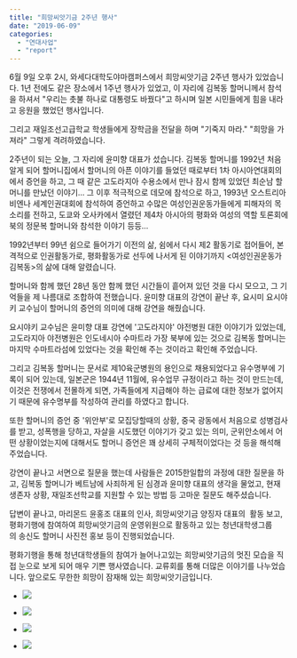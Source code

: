 ```yaml
---
title: "희망씨앗기금 2주년 행사"
date: "2019-06-09"
categories: 
  - "연대사업"
  - "report"
---
```


6월 9일 오후 2시, 와세다대학도야마캠퍼스에서 희망씨앗기금 2주년 행사가 있었습니다. 1년 전에도 같은 장소에서 1주년 행사가 있었고, 이 자리에 김복동 할머니께서 참석을 하셔서 "우리는 촛불 하나로 대통령도 바꿨다"고 하시며 일본 시민들에게 힘을 내라고 응원을 했었던 행사입니다. 

그리고 재일조선고급학교 학생들에게 장학금을 전달을 하며 "기죽지 마라." "희망을 가져라" 그렇게 격려하였습니다.

2주년이 되는 오늘, 그 자리에 윤미향 대표가 섰습니다. 김복동 할머니를 1992년 처음 알게 되어 할머니집에서 할머니의 아픈 이야기를 들었던 때로부터 1차 아시아연대회의에서 증언을 하고, 그 때 같은 고도라지아 수용소에서 만나 잠시 함께 있었던 최순남 할머니를 만났던 이야기... 그 이후 적극적으로 데모에 참석으로 하고, 1993년 오스트리아 비엔나 세계인권대회에 참석하여 증언하고 수많은 여성인권운동가들에게 피해자의 목소리를 전하고, 도쿄와 오사카에서 열렸던 제4차 아시아의 평화와 여성의 역할 토론회에 북의 정문복 할머니와 참석한 이야기 등등...

1992년부터 99년 쉼으로 들어가기 이전의 삶, 쉼에서 다시 제2 활동기로 접어들어, 본격적으로 인권활동가로, 평화활동가로 선두에 나서게 된 이야기까지 <여성인권운동가 김복동>의 삶에 대해 알렸습니다.

할머니와 함께 했던 28년 동안 함께 했던 시간들이 흩어져 있던 것을 다시 모으고, 그 기억들을 제 나름대로 조합하여 전했습니다. 윤미향 대표의 강연이 끝난 후, 요시미 요시야키 교수님이 할머니의 증언의 의미에 대해 강연을 해줬습니다.

요시야키 교수님은 윤미향 대표 강연에 '고도라지야' 야전병원 대한 이야기가 있었는데, 고도라지아 야전병원은 인도네시아 수마트라 가장 북부에 있는 것으로 김복동 할머니는 마지막 수마트라섬에 있었다는 것을 확인해 주는 것이라고 확인해 주었습니다.

그리고 김복동 할머니는 문서로 제10육군병원의 용인으로 채용되었다고 유수명부에 기록이 되어 있는데, 일본군은 1944년 11월에, 유수업무 규정이라고 하는 것이 만드는데, 이것은 전쟁에서 전몰하게 되면, 가족들에게 지급해야 하는 급료에 대한 정보가 없어지기 때문에 유수명부를 작성하여 관리를 하였다고 합니다.

또한 할머니의 증언 중 '위안부'로 모집당할때의 상황, 중국 광동에서 처음으로 성병검사를 받고, 성폭행을 당하고, 자살을 시도했던 이야기가 갖고 있는 의미, 군위안소에서 어떤 상황이었는지에 대해서도 할머니 증언은 꽤 상세히 구체적이었다는 것 등을 해석해 주었습니다.

강연이 끝나고 서면으로 질문을 했는데 사람들은 2015한일합의 과정에 대한 질문을 하고, 김복동 할머니가 베트남에 사죄하게 된 심경과 윤미향 대표의 생각을 물었고, 현재 생존자 상황, 재일조선학교를 지원할 수 있는 방법 등 고마운 질문도 해주셨습니다. 

답변이 끝나고, 마리몬드 윤홍조 대표의 인사, 희망씨앗기금 양징자 대표의  활동 보고, 평화기행에 참여하여 희망씨앗기금의 운영위원으로 활동하고 있는 청년대학생그룹의 송신도 할머니 사진전 홍보 등이 진행되었습니다. 

평화기행을 통해 청년대학생들의 참여가 늘어나고있는 희망씨앗기금의 멋진 모습을 직접 눈으로 보게 되어 매우 기쁜 행사였습니다. 교류회를 통해 더많은 이야기를 나누었습니다. 앞으로도 무한한 희망이 잠재해 있는 희망씨앗기금입니다. 

- ![](http://womenandwar.net/kr/wp-content/uploads/2019/06/62245503_2480056935358638_7217970421017083904_n.jpg)
    
- ![](http://womenandwar.net/kr/wp-content/uploads/2019/06/62263026_2480057165358615_6275546131170590720_n.jpg)
    
- ![](http://womenandwar.net/kr/wp-content/uploads/2019/06/62367924_2480056555358676_1117743446119940096_n.jpg)
    
- ![](http://womenandwar.net/kr/wp-content/uploads/2019/06/62438623_2480061615358170_8068456786954289152_o.jpg)
